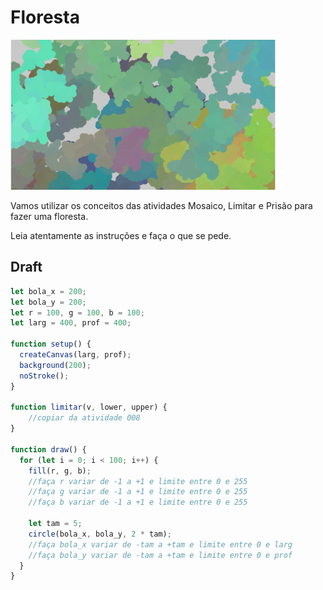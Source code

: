 # Floresta

![_](cover.jpg)

Vamos utilizar os conceitos das atividades Mosaico, Limitar e Prisão para fazer uma floresta.

Leia atentamente as instruções e faça o que se pede.

## Draft

```js
let bola_x = 200;
let bola_y = 200;
let r = 100, g = 100, b = 100;
let larg = 400, prof = 400;

function setup() {
  createCanvas(larg, prof);
  background(200);
  noStroke();
}

function limitar(v, lower, upper) {
    //copiar da atividade 008
}

function draw() {
  for (let i = 0; i < 100; i++) {
    fill(r, g, b);
    //faça r variar de -1 a +1 e limite entre 0 e 255
    //faça g variar de -1 a +1 e limite entre 0 e 255
    //faça b variar de -1 a +1 e limite entre 0 e 255
    
    let tam = 5;
    circle(bola_x, bola_y, 2 * tam);
    //faça bola_x variar de -tam a +tam e limite entre 0 e larg
    //faça bola_y variar de -tam a +tam e limite entre 0 e prof
  }
}

```
